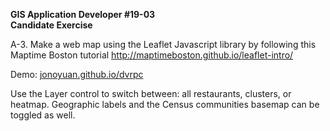 **GIS Application Developer #19-03**  
**Candidate Exercise**

A-3. Make a web map using the Leaflet Javascript library by following this Maptime Boston tutorial
http://maptimeboston.github.io/leaflet-intro/

Demo: [jonoyuan.github.io/dvrpc](jonoyuan.github.io/dvrpc)

Use the Layer control to switch between: all restaurants, clusters, or heatmap. Geographic labels and the Census communities basemap can be toggled as well.
